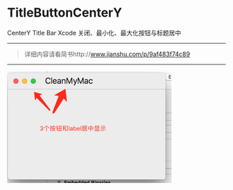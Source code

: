 # TitleButtonCenterY
CenterY Title Bar Xcode
关闭、最小化、最大化按钮与标题居中
***

>详细内容请看简书http://www.jianshu.com/p/9af483f74c89

***
![pic](https://github.com/shibiao/TitleButtonCenterY/blob/master/QQ20170210-145753.png)
